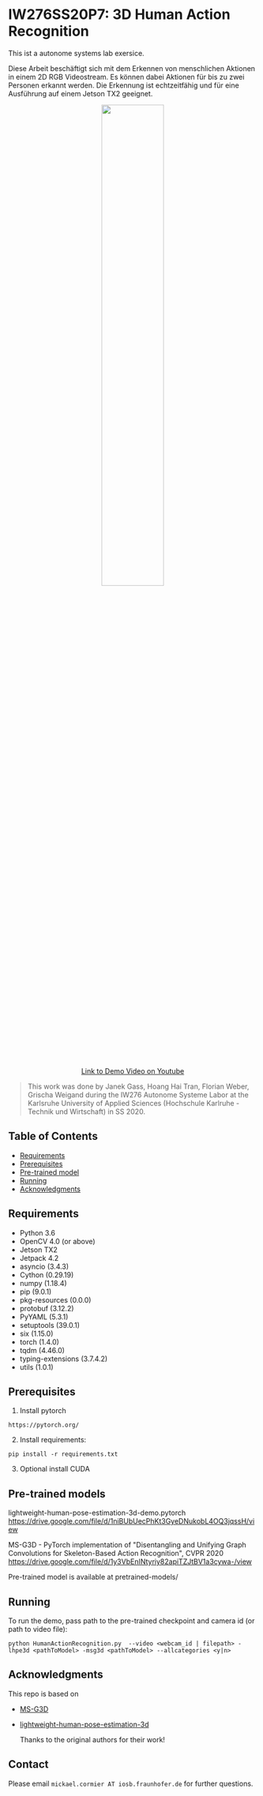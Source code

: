# IW276SS20P7: 3D Human Action Recognition

This ist a autonome systems lab exersice.

Diese Arbeit beschäftigt sich mit dem Erkennen von menschlichen Aktionen in einem 2D RGB Videostream. Es können dabei Aktionen für bis zu zwei Personen erkannt werden. Die Erkennung ist echtzeitfähig und für eine Ausführung auf einem Jetson TX2 geeignet.

<p align="center">
  <img src="./screenshot.png" width="50%"/>
  <br />
  <a href="https://youtu.be/70m7m5d9udM">Link to Demo Video on Youtube</a>
</p>

> This work was done by Janek Gass, Hoang Hai Tran, Florian Weber, Grischa Weigand during the IW276 Autonome Systeme Labor at the Karlsruhe University of Applied Sciences (Hochschule Karlruhe - Technik und Wirtschaft) in SS 2020.

## Table of Contents

- [Requirements](#requirements)
- [Prerequisites](#prerequisites)
- [Pre-trained model](#pre-trained-model)
- [Running](#running)
- [Acknowledgments](#acknowledgments)

## Requirements

- Python 3.6
- OpenCV 4.0 (or above)
- Jetson TX2
- Jetpack 4.2
- asyncio (3.4.3)
- Cython (0.29.19)
- numpy (1.18.4)
- pip (9.0.1)
- pkg-resources (0.0.0)
- protobuf (3.12.2)
- PyYAML (5.3.1)
- setuptools (39.0.1)
- six (1.15.0)
- torch (1.4.0)
- tqdm (4.46.0)
- typing-extensions (3.7.4.2)
- utils (1.0.1)

## Prerequisites

1. Install pytorch

```
https://pytorch.org/
```

2. Install requirements:

```
pip install -r requirements.txt
```

3. Optional install CUDA

## Pre-trained models <a name="pre-trained-models"/>

lightweight-human-pose-estimation-3d-demo.pytorch
https://drive.google.com/file/d/1niBUbUecPhKt3GyeDNukobL4OQ3jqssH/view

MS-G3D - PyTorch implementation of "Disentangling and Unifying Graph Convolutions for Skeleton-Based Action Recognition", CVPR 2020
https://drive.google.com/file/d/1y3VbEnINtyriy82apiTZJtBV1a3cywa-/view

Pre-trained model is available at pretrained-models/

## Running

To run the demo, pass path to the pre-trained checkpoint and camera id (or path to video file):

```
python HumanActionRecognition.py  --video <webcam_id | filepath> -lhpe3d <pathToModel> -msg3d <pathToModel> --allcategories <y|n>
```

## Acknowledgments

This repo is based on

- [MS-G3D](https://github.com/kenziyuliu/MS-G3D)
- [lightweight-human-pose-estimation-3d](https://github.com/Daniil-Osokin/lightweight-human-pose-estimation-3d-demo.pytorch)

  Thanks to the original authors for their work!

## Contact

Please email `mickael.cormier AT iosb.fraunhofer.de` for further questions.

